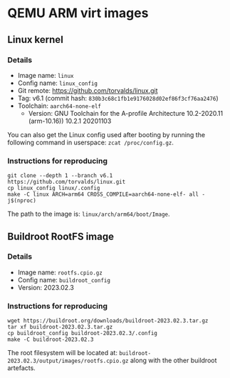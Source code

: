 # QEMU ARM virt images

## Linux kernel

### Details
* Image name: `linux`
* Config name: `linux_config`
* Git remote: https://github.com/torvalds/linux.git
* Tag: v6.1 (commit hash: `830b3c68c1fb1e9176028d02ef86f3cf76aa2476`)
* Toolchain: `aarch64-none-elf`
    * Version: GNU Toolchain for the A-profile Architecture 10.2-2020.11 (arm-10.16)) 10.2.1 20201103

You can also get the Linux config used after booting by running the following
command in userspace: `zcat /proc/config.gz`.

### Instructions for reproducing
```
git clone --depth 1 --branch v6.1 https://github.com/torvalds/linux.git
cp linux_config linux/.config
make -C linux ARCH=arm64 CROSS_COMPILE=aarch64-none-elf- all -j$(nproc)
```

The path to the image is: `linux/arch/arm64/boot/Image`.

## Buildroot RootFS image

### Details
* Image name: `rootfs.cpio.gz`
* Config name: `buildroot_config`
* Version: 2023.02.3

### Instructions for reproducing

```
wget https://buildroot.org/downloads/buildroot-2023.02.3.tar.gz
tar xf buildroot-2023.02.3.tar.gz
cp buildroot_config buildroot-2023.02.3/.config
make -C buildroot-2023.02.3
```

The root filesystem will be located at: `buildroot-2023.02.3/output/images/rootfs.cpio.gz` along
with the other buildroot artefacts.
